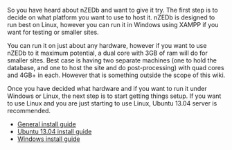 So you have heard about nZEDb and want to give it try. The first step is to decide on what platform you want to use to host it. nZEDb is designed to run best on Linux, however you can run it in Windows using XAMPP if you want for testing or smaller sites.

You can run it on just about any hardware, however if you want to use nZEDb to it maximum potential, a dual core with 3GB of ram will do for smaller sites. Best case is having two separate machines (one to hold the database, and one to host the site and do post-processing) with quad cores and 4GB+ in each. However that is something outside the scope of this wiki.

Once you have decided what hardware and if you want to run it under Windows or Linux, the next step is to start getting things setup. If you want to use Linux and you are just starting to use Linux, Ubuntu 13.04 server is recommended.

* [General install guide](https://github.com/nZEDb/nZEDb/wiki/General-install-guide)
* [Ubuntu 13.04 install guide](https://github.com/nZEDb/nZEDb/wiki/Ubuntu-13.04-install-guide)
* [Windows install guide](https://github.com/nZEDb/nZEDb/wiki/Windows-install-guide)

